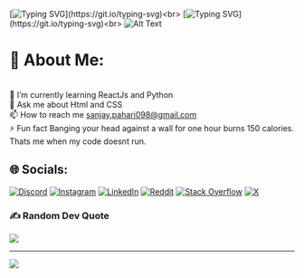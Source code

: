 [![Typing SVG](https://readme-typing-svg.demolab.com/?lines=Welcome+To+Sanjay's+Profile.)](https://git.io/typing-svg)<br>
[![Typing SVG](https://readme-typing-svg.demolab.com/?lines=いらっしゃいませ+に+サンジェイさんの+プロフィール.)](https://git.io/typing-svg)<br>
![Alt Text](https://tenor.com/bVJZi.gif)

# 💫 About Me:
<br>    🌱 I’m currently learning ReactJs and Python<br>    💬 Ask me about Html and CSS<br>    📫 How to reach me sanjay.pahari098@gmail.com<br>    ⚡ Fun fact Banging your head against a wall for one hour burns 150 calories. Thats me when my code doesnt run.<br>


## 🌐 Socials:
[![Discord](https://img.shields.io/badge/Discord-%237289DA.svg?logo=discord&logoColor=white)](https://discord.gg/616119320367464452) [![Instagram](https://img.shields.io/badge/Instagram-%23E4405F.svg?logo=Instagram&logoColor=white)](https://instagram.com/sanzay.x) [![LinkedIn](https://img.shields.io/badge/LinkedIn-%230077B5.svg?logo=linkedin&logoColor=white)](https://linkedin.com/in/sanjay-pahari-b85697227/) [![Reddit](https://img.shields.io/badge/Reddit-%23FF4500.svg?logo=Reddit&logoColor=white)](https://reddit.com/user/MeteoraXD) [![Stack Overflow](https://img.shields.io/badge/-Stackoverflow-FE7A16?logo=stack-overflow&logoColor=white)](https://stackoverflow.com/users/24573588) [![X](https://img.shields.io/badge/X-black.svg?logo=X&logoColor=white)](https://x.com/Sanjay23) 




### ✍️ Random Dev Quote
![](https://quotes-github-readme.vercel.app/api?type=horizontal&theme=radical)



---
[![](https://visitcount.itsvg.in/api?id=SanzayXD&icon=0&color=0)](https://visitcount.itsvg.in)

<!-- Proudly created with GPRM ( https://gprm.itsvg.in ) -->
